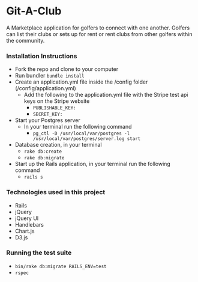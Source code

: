 # Git-A-Club
A Marketplace application for golfers to connect with one another. Golfers can list their clubs or sets up for rent or rent clubs from other golfers within the community.

### Installation Instructions
* Fork the repo and clone to your computer
* Run bundler `bundle install` 
* Create an application.yml file inside the /config folder (/config/application.yml)
  * Add the following to the application.yml file with the Stripe test api keys on the Stripe website
    * `PUBLISHABLE_KEY:` 
    * `SECRET_KEY: `
* Start your Postgres server
  * In your terminal run the following command
    * `pg_ctl -D /usr/local/var/postgres -l /usr/local/var/postgres/server.log start`
* Database creation, in your terminal
  * `rake db:create`
  * `rake db:migrate`
* Start up the Rails application, in your terminal run the following command
  * `rails s`

### Technologies used in this project
* Rails
* jQuery
* jQuery UI
* Handlebars
* Chart.js
* D3.js

### Running the test suite
* `bin/rake db:migrate RAILS_ENV=test`
* `rspec`
